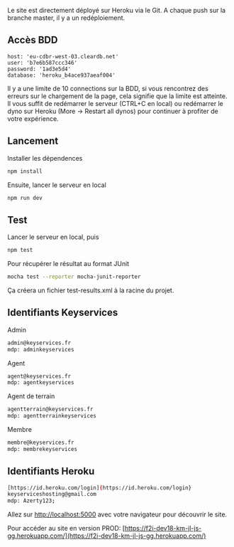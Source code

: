 Le site est directement déployé sur Heroku via le Git.
A chaque push sur la branche master, il y a un redéploiement.

## Accès BDD
```logins
host: 'eu-cdbr-west-03.cleardb.net'
user: 'b7e6b587ccc346'
password: '1ad3e5d4'
database: 'heroku_b4ace937aeaf004'
```

Il y a une limite de 10 connections sur la BDD, si vous rencontrez des erreurs sur le chargement de la page, cela signifie que la limite est atteinte.
Il vous suffit de redémarrer le serveur (CTRL+C en local) ou redémarrer le dyno sur Heroku (More -> Restart all dynos) pour continuer à profiter de votre expérience.

## Lancement
Installer les dépendences

```bash
npm install
```

Ensuite, lancer le serveur en local

```bash
npm run dev
```

## Test
Lancer le serveur en local, puis
```bash
npm test
```
Pour récupérer le résultat au format JUnit
```bash
mocha test --reporter mocha-junit-reporter
```
Ça créera un fichier test-results.xml à la racine du projet.

## Identifiants Keyservices
Admin 
```bash
admin@keyservices.fr
mdp: adminkeyservices
```
Agent
```bash
agent@keyservices.fr
mdp: agentkeyservices
```
Agent de terrain
```bash
agentterrain@keyservices.fr
mdp: agentterrainkeyservices
```
Membre
```bash
membre@keyservices.fr
mdp: membrekeyservices
```

## Identifiants Heroku
```bash
[https://id.heroku.com/login](https://id.heroku.com/login}
keyserviceshosting@gmail.com
mdp: Azerty123;
```

Allez sur [http://localhost:5000](http://localhost:5000) avec votre navigateur pour découvrir le site.

Pour accéder au site en version PROD: [https://f2i-dev18-km-jl-js-gg.herokuapp.com/](https://f2i-dev18-km-jl-js-gg.herokuapp.com/)
